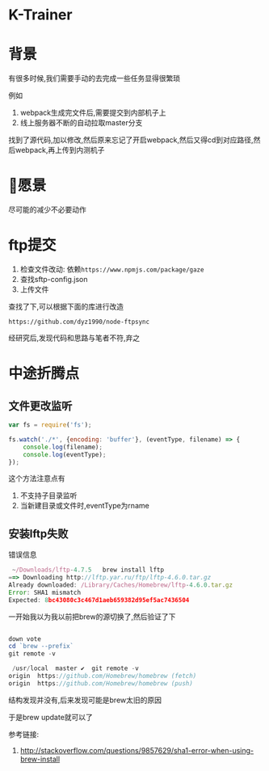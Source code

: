 # K-Trainer

# 背景

有很多时候,我们需要手动的去完成一些任务显得很繁琐

例如

1. webpack生成完文件后,需要提交到内部机子上
2. 线上服务器不断的自动拉取master分支

找到了源代码,加以修改,然后原来忘记了开启webpack,然后又得cd到对应路径,然后webpack,再上传到内测机子

# 愿景

尽可能的减少不必要动作

# ftp提交

1. 检查文件改动: 依赖`https://www.npmjs.com/package/gaze
` 
2. 查找sftp-config.json
3. 上传文件


查找了下,可以根据下面的库进行改造

`https://github.com/dyz1990/node-ftpsync`

经研究后,发现代码和思路与笔者不符,弃之

# 中途折腾点

## 文件更改监听

```javascript
var fs = require('fs');

fs.watch('./*', {encoding: 'buffer'}, (eventType, filename) => {
    console.log(filename);
    console.log(eventType);
});
```

这个方法注意点有

1. 不支持子目录监听
2. 当新建目录或文件时,eventType为rname

## 安装lftp失败

错误信息

```javascript
 ~/Downloads/lftp-4.7.5   brew install lftp
==> Downloading http://lftp.yar.ru/ftp/lftp-4.6.0.tar.gz
Already downloaded: /Library/Caches/Homebrew/lftp-4.6.0.tar.gz
Error: SHA1 mismatch
Expected: 8bc43080c3c467d1aeb659382d95ef5ac7436504
```

一开始我以为我以前把brew的源切换了,然后验证了下

```javascript

down vote
cd `brew --prefix`
git remote -v

 /usr/local  master ✔  git remote -v
origin	https://github.com/Homebrew/homebrew (fetch)
origin	https://github.com/Homebrew/homebrew (push)
```

结构发现并没有,后来发现可能是brew太旧的原因

于是brew update就可以了

参考链接:

1. http://stackoverflow.com/questions/9857629/sha1-error-when-using-brew-install


